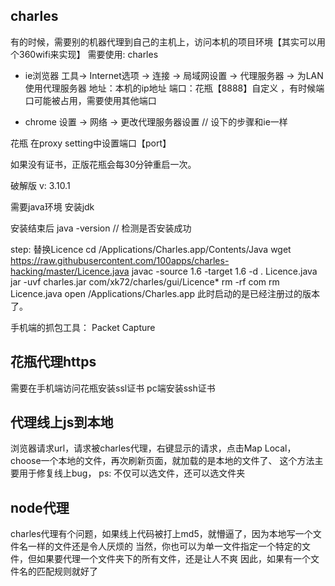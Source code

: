 ## charles

有的时候，需要别的机器代理到自己的主机上，访问本机的项目环境【其实可以用个360wifi来实现】
需要使用: charles

- ie浏览器
工具-> Internet选项 -> 连接 -> 局域网设置 -> 代理服务器 -> 为LAN使用代理服务器
地址：本机的ip地址 端口：花瓶【8888】自定义 ，有时候端口可能被占用，需要使用其他端口

- chrome
设置 -> 网络 -> 更改代理服务器设置 // 设下的步骤和ie一样

花瓶
在proxy setting中设置端口【port】

如果没有证书，正版花瓶会每30分钟重启一次。


破解版
v: 3.10.1

需要java环境
安装jdk

安装结束后
java -version // 检测是否安装成功

step:
替换Licence
cd /Applications/Charles.app/Contents/Java
wget https://raw.githubusercontent.com/100apps/charles-hacking/master/Licence.java
javac -source 1.6 -target 1.6 -d . Licence.java
jar -uvf charles.jar com/xk72/charles/gui/Licence*
rm -rf com
rm Licence.java
open /Applications/Charles.app
此时启动的是已经注册过的版本了。

手机端的抓包工具：
Packet Capture


## 花瓶代理https
需要在手机端访问花瓶安装ssl证书
pc端安装ssh证书

## 代理线上js到本地
浏览器请求url，请求被charles代理，右键显示的请求，点击Map Local，choose一个本地的文件，再次刷新页面，就加载的是本地的文件了、
这个方法主要用于修复线上bug，
ps: 不仅可以选文件，还可以选文件夹

## node代理
charles代理有个问题，如果线上代码被打上md5，就懵逼了，因为本地写一个文件名一样的文件还是令人厌烦的
当然，你也可以为单一文件指定一个特定的文件，但如果要代理一个文件夹下的所有文件，还是让人不爽
因此，如果有一个文件名的匹配规则就好了
